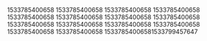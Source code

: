 1533785400658
1533785400658
1533785400658
1533785400658
1533785400658
1533785400658
1533785400658
1533785400658
1533785400658
1533785400658
1533785400658
1533785400658
1533785400658
1533785400658
15337854006581533799457647